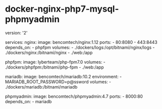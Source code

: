 # docker-nginx-php7-mysql-phpmyadmin

version: '2'

services:
  nginx:
    image: bencomtech/nginx:1.12
    ports:
      - 80:8080
      - 443:8443
    depends_on:
      - phpfpm
    volumes:
      - ./dockers/logs:/opt/bitnami/nginx/logs
      - ./dockers/nginx:/bitnami/nginx
      - ./web:/app

  phpfpm:
    image: lyberteam/php-fpm7.0
    volumes:
      - ./dockers/phpfpm:/bitnami/php-fpm
      - ./web:/app

  mariadb:
    image: bencomtech/mariadb:10.2
    environment:
      - MARIADB_ROOT_PASSWORD=p@ssword
    volumes:
      - ./dockers/mariadb:/bitnami/mariadb

  phpmyadmin:
    image: bencomtech/phpmyadmin:4.7
    ports:
      - 8000:80
    depends_on:
      - mariadb
